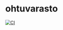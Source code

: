 # ohtuvarasto
[![CI](https://github.com/JoonaPietarinen/ohtuvarasto/actions/workflows/main.yml/badge.svg)](https://github.com/JoonaPietarinen/ohtuvarasto/actions/workflows/main.yml)
